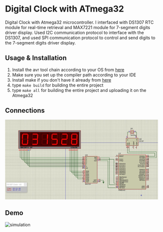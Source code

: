 # Digital Clock with ATmega32

Digital Clock with Atmega32 microcontroller. I interfaced with DS1307 RTC module for real-time retrieval and MAX7221 module for 7-segment digits driver display.
Used I2C communication protocol to interface with the DS1307, and used SPI communication protocol to control and send digits to the 7-segment digits driver display.

## Usage & Installation
1. Install the avr tool chain according to your OS from [here](https://www.microchip.com/en-us/tools-resources/develop/microchip-studio/gcc-compilers)
2. Make sure you set up the compiler path according to your IDE
3. Install make if you don't have it already from [here](https://gnuwin32.sourceforge.net/packages/make.htm)
4. type ```make build``` for building the entire project
5. type ```make all``` for building the entire project and uploading it on the Atmega32

## Connections
![schematic](sim.jpg)

## Demo
![simulation](digital_clock_-_Proteus_8_Professional_-_Schematic_Capture_2023-07-02_03-17-32_AdobeExpress.gif)
